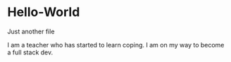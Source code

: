 # Hello-World
Just another file

I am a teacher who has started to learn coping. I am on my way to become a full stack dev. 

